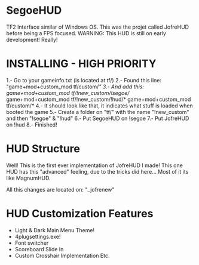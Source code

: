 # SegoeHUD
TF2 Interface similar of Windows OS.
This was the projet called JofreHUD before being a FPS focused.
WARNING: This HUD is still on early development! Really! 

# INSTALLING - HIGH PRIORITY
1.- Go to your gameinfo.txt (is located at tf/)
2.- Found this line:  "game+mod+custom_mod	tf/custom/*"
3.- And add this:
	  	game+mod+custom_mod	tf/!new_custom/!segoe/*			
			game+mod+custom_mod	tf/!new_custom/!hud/*
			game+mod+custom_mod	tf/custom/*
4.- It should look like that, it indicates what stuff is loaded when booted the game
5.- Create a folder on "tf/" with the name "!new_custom" and then "!segoe" & "!hud"
6.- Put SegoeHUD on !segoe
7.- Put JofreHUD on !hud
8.- Finished!

# HUD Structure
Well! This is the first ever implementation of JofreHUD I made!
This one HUD has this "advanced" feeling, due to the tricks did here...
Most of it its like MagnumHUD.

All this changes are located on:
"_jofrenew"



# HUD Customization Features
- Light & Dark Main Menu Theme!
- 4plugsettings.exe!
- Font switcher
- Scoreboard Slide In
- Custom Crosshair Implementation
Etc.
